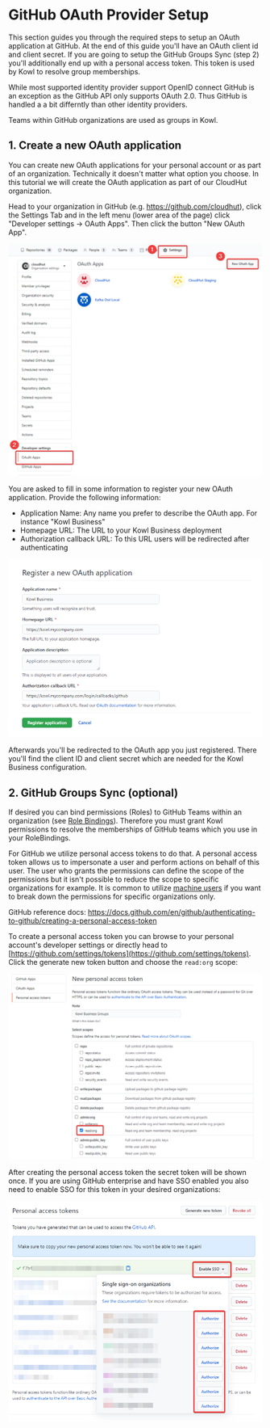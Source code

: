 # GitHub OAuth Provider Setup

This section guides you through the required steps to setup an OAuth application at GitHub.
At the end of this guide you'll have an OAuth client id and client secret. If you are going
to setup the GitHub Groups Sync (step 2) you'll additionally end up with a personal access token. This
token is used by Kowl to resolve group memberships.

While most supported identity provider support OpenID connect GitHub is an exception as the GitHub API
only supports OAuth 2.0. Thus GitHub is handled a a bit differntly than other identity providers.

Teams within GitHub organizations are used as groups in Kowl.

## 1. Create a new OAuth application

You can create new OAuth applications for your personal account or as part of an organization. Technically
it doesn't matter what option you choose. In this tutorial we will create the OAuth application as part of
our CloudHut organization.

Head to your organization in GitHub (e.g. https://github.com/cloudhut), click the Settings Tab and in the
left menu (lower area of the page) click "Developer settings -> OAuth Apps". Then click the button
"New OAuth App".

![Create OAuth App Step 1](../assets/identity-provider-setup/github/create-oauth-app-step1.png)

You are asked to fill in some information to register your new OAuth application. Provide the following information:

- Application Name: Any name you prefer to describe the OAuth app. For instance "Kowl Business"
- Homepage URL: The URL to your Kowl Business deployment
- Authorization callback URL: To this URL users will be redirected after authenticating

![Create OAuth App Step 2](../assets/identity-provider-setup/github/create-oauth-app-step2.png)

Afterwards you'll be redirected to the OAuth app you just registered. There you'll find the client ID and client secret
which are needed for the Kowl Business configuration.

## 2. GitHub Groups Sync (optional)

If desired you can bind permissions (Roles) to GitHub Teams within an organization (see [Role Bindings](../authorization/role-bindings.md)). Therefore you must grant Kowl permissions to resolve the memberships of GitHub teams which you use in your RoleBindings.

For GitHub we utilize personal access tokens to do that. A personal access token allows us to impersonate a user and perform
actions on behalf of this user. The user who grants the permissions can define the scope of the permissions but it isn't possible
to reduce the scope to specific organizations for example. It is common to utilize [machine users](https://docs.github.com/en/developers/overview/managing-deploy-keys#machine-users) if you want to break down the permissions for specific organizations only.

GitHub reference docs: https://docs.github.com/en/github/authenticating-to-github/creating-a-personal-access-token

To create a personal access token you can browse to your personal account's developer settings or directly head to [https://github.com/settings/tokens](https://github.com/settings/tokens). Click the generate new token button and choose the `read:org` scope:

![Create Personal Access Token](../assets/identity-provider-setup/github/create-personal-access-token-1.png)

After creating the personal access token the secret token will be shown once. If you are using GitHub enterprise and have SSO enabled you
also need to enable SSO for this token in your desired organizations:

![Personal Access Token SSO](../assets/identity-provider-setup/github/create-personal-access-token-2.png)
